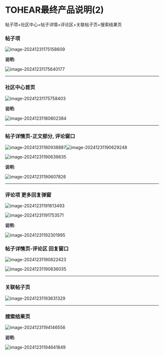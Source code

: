 # TOHEAR最终产品说明(2)

帖子项+社区中心+帖子详情+评论区+关联帖子页+搜索结果页





### 帖子项

![image-20241231175158609](社区中心+帖子详情+评论区+关联帖子页+搜索结果页.assets/image-20241231175158609.png)

**说明:**

![image-20241231175640177](社区中心+帖子详情+评论区+关联帖子页+搜索结果页.assets/image-20241231175640177.png)



------



### 社区中心首页

![image-20241231175758403](社区中心+帖子详情+评论区+关联帖子页+搜索结果页.assets/image-20241231175758403.png)



**说明:**

![image-20241231180802384](社区中心+帖子详情+评论区+关联帖子页+搜索结果页.assets/image-20241231180802384.png)



------



### 帖子详情页-正文部分, 评论窗口

![image-20241231180938887](社区中心+帖子详情+评论区+关联帖子页+搜索结果页.assets/image-20241231180938887.png)![image-20241231190629248](社区中心+帖子详情+评论区+关联帖子页+搜索结果页.assets/image-20241231190629248.png)

![image-20241231190639835](社区中心+帖子详情+评论区+关联帖子页+搜索结果页.assets/image-20241231190639835.png)

**说明:**

![image-20241231190607826](社区中心+帖子详情+评论区+关联帖子页+搜索结果页.assets/image-20241231190607826.png)



------





### 评论项 更多回复弹窗

![image-20241231191613493](社区中心+帖子详情+评论区+关联帖子页+搜索结果页.assets/image-20241231191613493.png)

![image-20241231191753571](社区中心+帖子详情+评论区+关联帖子页+搜索结果页.assets/image-20241231191753571.png)

**说明:**



![image-20241231192301995](社区中心+帖子详情+评论区+关联帖子页+搜索结果页.assets/image-20241231192301995.png)

### 帖子详情页-评论区 回复窗口

![image-20241231190822423](社区中心+帖子详情+评论区+关联帖子页+搜索结果页.assets/image-20241231190822423.png)

![image-20241231190836035](社区中心+帖子详情+评论区+关联帖子页+搜索结果页.assets/image-20241231190836035.png)





------



### 关联帖子页

![image-20241231193631329](社区中心+帖子详情+评论区+关联帖子页+搜索结果页.assets/image-20241231193631329.png)



------



### 搜索结果页

![image-20241231194146556](社区中心+帖子详情+评论区+关联帖子页+搜索结果页.assets/image-20241231194146556.png)

**说明:**

![image-20241231194641849](社区中心+帖子详情+评论区+关联帖子页+搜索结果页.assets/image-20241231194641849.png)